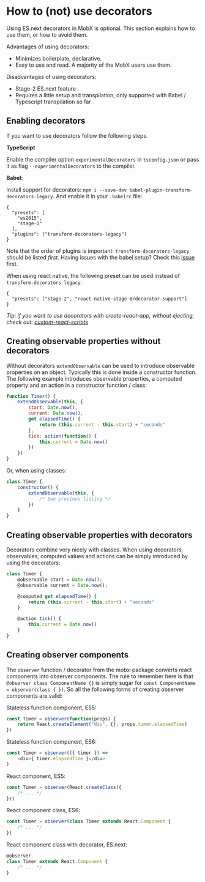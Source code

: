 # How to (not) use decorators

Using ES.next decorators in MobX is optional. This section explains how to use them, or how to avoid them.

Advantages of using decorators:
* Minimizes boilerplate, declarative.
* Easy to use and read. A majority of the MobX users use them.

Disadvantages of using decorators:
* Stage-2 ES.next feature
* Requires a little setup and transpilation, only supported with Babel / Typescript transpilation so far

## Enabling decorators

If you want to use decorators follow the following steps.

**TypeScript**

Enable the compiler option `experimentalDecorators` in `tsconfig.json` or pass it as flag `--experimentalDecorators` to the compiler.

**Babel:**

Install support for decorators: `npm i --save-dev babel-plugin-transform-decorators-legacy`. And enable it in your `.babelrc` file:

```
{
  "presets": [
    "es2015",
    "stage-1"
  ],
  "plugins": ["transform-decorators-legacy"]
}
```

Note that the order of plugins is important: `transform-decorators-legacy` should be listed *first*.
Having issues with the babel setup? Check this [issue](https://github.com/mobxjs/mobx/issues/105) first.

When using react native, the following preset can be used instead of `transform-decorators-legacy`:
```
{
  "presets": ["stage-2", "react-native-stage-0/decorator-support"]
}
```

_Tip: if you want to use decorators with create-react-app, without ejecting, check out: [custom-react-scripts](https://www.npmjs.com/package/custom-react-scripts)_

## Creating observable properties without decorators

Without decorators `extendObservable` can be used to introduce observable properties on an object.
Typically this is done inside a constructor function.
The following example introduces observable properties, a computed property and an action in a constructor function / class:

```javascript
function Timer() {
	extendObservable(this, {
		start: Date.now(),
		current: Date.now(),
		get elapsedTime() {
			return (this.current - this.start) + "seconds"
		},
        tick: action(function() {
          	this.current = Date.now()
        })
	})
}
```

Or, when using classes:

```javascript
class Timer {
	constructor() {
		extendObservable(this, {
			/* See previous listing */
		})
	}
}
```

## Creating observable properties with decorators

Decorators combine very nicely with classes.
When using decorators, observables, computed values and actions can be simply introduced by using the decorators:

```javascript
class Timer {
	@observable start = Date.now();
	@observable current = Date.now();

	@computed get elapsedTime() {
		return (this.current - this.start) + "seconds"
	}

	@action tick() {
		this.current = Date.now()
	}
}
```

## Creating observer components

The `observer` function / decorator from the mobx-package converts react components into observer components.
The rule to remember here is that `@observer class ComponentName {}` is simply sugar for `const ComponentName = observer(class { })`.
So all the following forms of creating observer components are valid:

Stateless function component, ES5:

```javascript
const Timer = observer(function(props) {
	return React.createElement("div", {}, props.timer.elapsedTime)
})
```

Stateless function component, ES6:

```javascript
const Timer = observer(({ timer }) =>
	<div>{ timer.elapsedTime }</div>
)
```

React component, ES5:

```javascript
const Timer = observer(React.createClass({
	/* ... */
}))
```

React component class, ES6:

```javascript
const Timer = observer(class Timer extends React.Component {
	/* ... */
})
```

React component class with decorator, ES.next:

```javascript
@observer
class Timer extends React.Component {
	/* ... */
}
```
